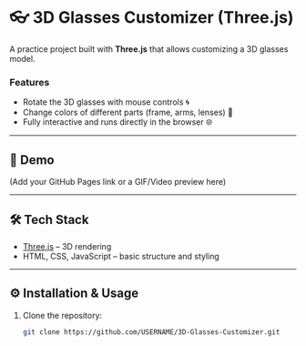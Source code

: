 # 👓 3D Glasses Customizer (Three.js)

A practice project built with **Three.js** that allows customizing a 3D glasses model.  

### Features
- Rotate the 3D glasses with mouse controls 🌀  
- Change colors of different parts (frame, arms, lenses) 🎨  
- Fully interactive and runs directly in the browser 🌐  

---

## 🚀 Demo
(Add your GitHub Pages link or a GIF/Video preview here)

---

## 🛠️ Tech Stack
- [Three.js](https://threejs.org/) – 3D rendering
- HTML, CSS, JavaScript – basic structure and styling

---

## ⚙️ Installation & Usage
1. Clone the repository:
   ```bash
   git clone https://github.com/USERNAME/3D-Glasses-Customizer.git
